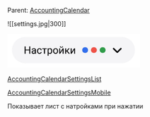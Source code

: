 Parent: [AccountingCalendar](../AccountingCalendar.md)

![[settings.jpg|300]]

<img src="../../assets/settings.jpg" width="300">

[AccountingCalendarSettingsList](List.md)

[AccountingCalendarSettingsMobile](Mobile.md)

Показывает лист с натройками при нажатии